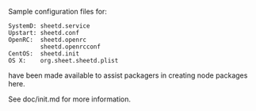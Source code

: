 Sample configuration files for:
```
SystemD: sheetd.service
Upstart: sheetd.conf
OpenRC:  sheetd.openrc
         sheetd.openrcconf
CentOS:  sheetd.init
OS X:    org.sheet.sheetd.plist
```
have been made available to assist packagers in creating node packages here.

See doc/init.md for more information.
